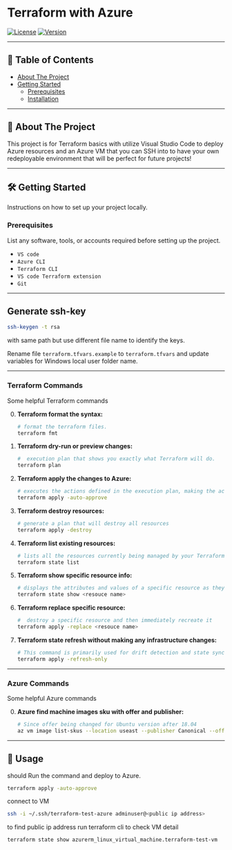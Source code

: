 # Terraform with Azure

[![License](https://img.shields.io/badge/License-MIT-blue.svg)](https://opensource.org/licenses/MIT)
[![Version](https://img.shields.io/badge/version-1.0.0-lightgrey)](https://github.com/your-username/your-repo-name/releases/tag/v0.0.1)

---

## 📝 Table of Contents

* [About The Project](#about-the-project)
* [Getting Started](#getting-started)
  * [Prerequisites](#prerequisites)
  * [Installation](#installation)


---

## 🚀 About The Project

This project is for Terraform basics with utilize Visual Studio Code to deploy Azure resources and an Azure VM that you can SSH into to have your own redeployable environment that will be perfect for future projects!

---


## 🛠️ Getting Started

Instructions on how to set up your project locally.

### Prerequisites

List any software, tools, or accounts required before setting up the project.

* `VS code`
* `Azure CLI`
* `Terraform CLI`
* `VS code Terraform extension`
* `Git`
---
## Generate ssh-key
```bash
ssh-keygen -t rsa
```

with same path but use different file name to identify the keys.

Rename file `terraform.tfvars.example` to `terraform.tfvars` and update variables for Windows local user folder name.

---

### Terraform Commands

Some helpful Terraform commands

0.  **Terraform format the syntax:**
    ```bash
    # format the terraform files.
    terraform fmt
    ```
1.  **Terraform dry-run or preview changes:**
    ```bash
    #  execution plan that shows you exactly what Terraform will do.
    terraform plan
    ```
2.  **Terraform apply the changes to Azure:**
    ```bash
    # executes the actions defined in the execution plan, making the actual changes to your cloud infrastructure.
    terraform apply -auto-approve
    ```
3.  **Terraform destroy resources:**
    ```bash
    # generate a plan that will destroy all resources
    terraform apply -destroy
    ```
4.  **Terraform list existing resources:**
    ```bash
    # lists all the resources currently being managed by your Terraform configuration
    terraform state list
    ```
5.  **Terraform show specific resource info:**
    ```bash
    # displays the attributes and values of a specific resource as they are recorded in state file(terraform.tfstate).
    terraform state show <resouce name> 
    ```
6.  **Terraform replace specific resource:**
    ```bash
    #  destroy a specific resource and then immediately recreate it
    terraform apply -replace <resouce name> 
    ```
7.  **Terraform state refresh without making any infrastructure changes:**
    ```bash
    # This command is primarily used for drift detection and state synchronization when you suspect manual changes have occurred in your cloud environment outside of Terraform.
    terraform apply -refresh-only 
    ```

---

### Azure Commands

Some helpful Azure commands

0.  **Azure find machine images sku with offer and publisher:**
    ```bash
    # Since offer being changed for Ubuntu version after 18.04
    az vm image list-skus --location useast --publisher Canonical --offer 0001-com-ubuntu-server-jammy --output table 
    ```

---


## 🚀 Usage

should Run the command and deploy to Azure.

```bash
terraform apply -auto-approve
```

connect to VM
```bash
ssh -i ~/.ssh/terraform-test-azure adminuser@<public ip address>
```
to find public ip address run terraform cli to check VM detail
```bash
terraform state show azurerm_linux_virtual_machine.terraform-test-vm
```